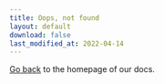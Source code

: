 ```yaml
---
title: Oops, not found
layout: default
download: false
last_modified_at: 2022-04-14
---
```


[Go back](/) to the homepage of our docs.

<img class="drawing" src="https://assets.simpleanalytics.com/images/drawings/binoculars.png" alt="">

